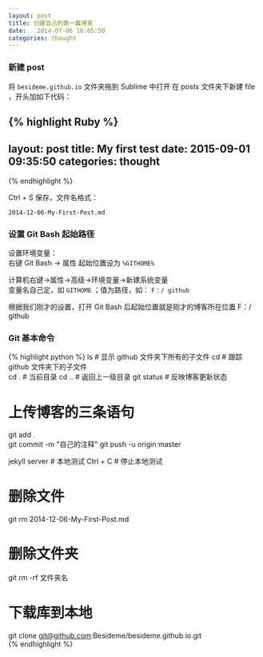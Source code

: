 ```yaml
---
layout: post
title: 创建自己的第一篇博客
date:   2014-07-06 16:05:50
categories: thought
--- 
```


### 新建 **post**

将 `besideme.github.io` 文件夹拖到 Sublime 中打开
在 posts 文件夹下新建 file ，开头加如下代码：

{% highlight Ruby %}
---
layout: post
title:  My first test
date:   2015-09-01 09:35:50
categories: thought
--- 
{% endhighlight %}

Ctrl + S 保存，文件名格式： 

    2014-12-06-My-First-Post.md

### 设置 **Git Bash** 起始路径

设置环境变量：     
右键 Git Bash -> 属性 起始位置设为 `%GITHOME%` 

计算机右键->属性->高级->环境变量->新建系统变量  
变量名自己定，如 `GITHOME`  ；值为路径，如： `F：/ github`     

根据我们刚才的设置，打开 Git Bash 后起始位置就是刚才的博客所在位置
F：/ github 


### **Git** 基本命令

{% highlight python %}
ls   # 显示 github 文件夹下所有的子文件
cd   # 跟踪 github 文件夹下的子文件   
cd .   # 当前目录 
cd ..   # 返回上一级目录 
git status   # 反映博客更新状态

# 上传博客的三条语句
git add .  
git commit -m "自己的注释" 
git push -u origin master 

jekyll server   # 本地测试
Ctrl + C   # 停止本地测试

# 删除文件
git rm 2014-12-06-My-First-Post.md 
# 删除文件夹
git rm -rf 文件夹名

# 下载库到本地
git clone git@github.com:Besideme/besideme.github.io.git  
{% endhighlight %}
